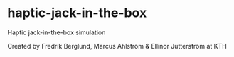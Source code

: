 # haptic-jack-in-the-box
Haptic jack-in-the-box simulation

Created by Fredrik Berglund, Marcus Ahlström & Ellinor Jutterström at KTH
